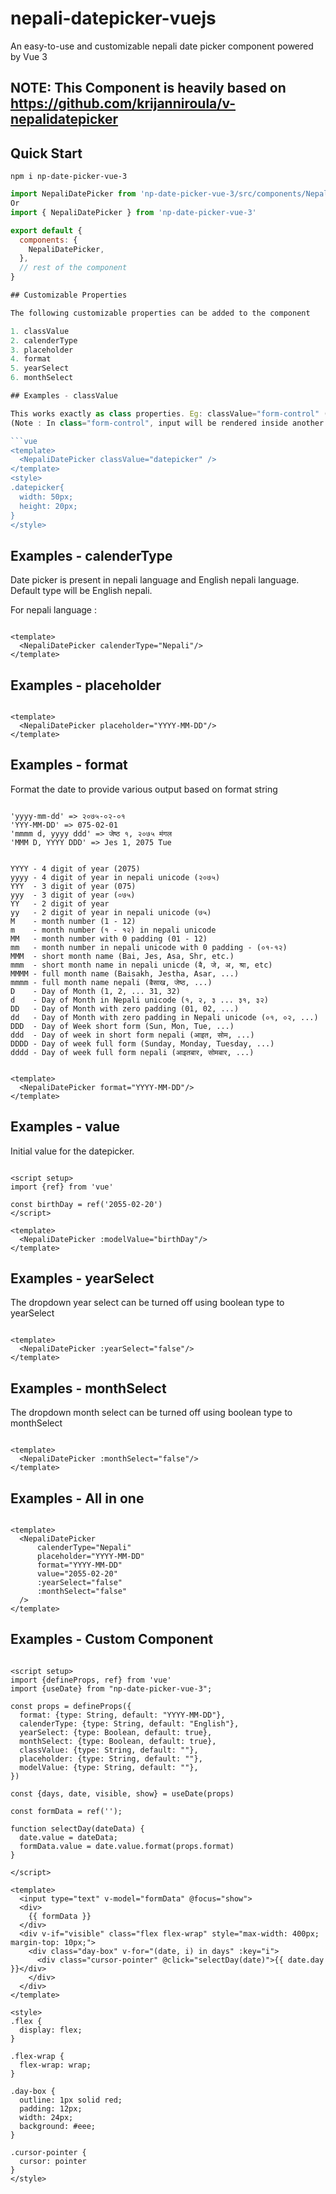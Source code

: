 # nepali-datepicker-vuejs

An easy-to-use and customizable nepali date picker component powered by Vue 3

## NOTE: This Component is heavily based on https://github.com/krijanniroula/v-nepalidatepicker

## Quick Start

```
npm i np-date-picker-vue-3
```

``` javascript
import NepaliDatePicker from 'np-date-picker-vue-3/src/components/NepaliDatePicker.vue';
Or
import { NepaliDatePicker } from 'np-date-picker-vue-3'

export default {
  components: {
    NepaliDatePicker,
  },
  // rest of the component
}

## Customizable Properties

The following customizable properties can be added to the component

1. classValue
2. calenderType
3. placeholder
4. format
5. yearSelect
6. monthSelect

## Examples - classValue

This works exactly as class properties. Eg: classValue="form-control" (boostrap class)
(Note : In class="form-control", input will be rendered inside another input.)

```vue
<template>
  <NepaliDatePicker classValue="datepicker" />
</template>
<style>
.datepicker{
  width: 50px;
  height: 20px;
}
</style>
```

## Examples - calenderType

Date picker is present in nepali language and English nepali language. Default type will be English nepali.

For nepali language :

```vue

<template>
  <NepaliDatePicker calenderType="Nepali"/>
</template>

```

## Examples - placeholder

```vue

<template>
  <NepaliDatePicker placeholder="YYYY-MM-DD"/>
</template>

```

## Examples - format

Format the date to provide various output based on format string

```vue

'yyyy-mm-dd' => २०७५-०२-०१
'YYY-MM-DD' => 075-02-01
'mmmm d, yyyy ddd' => जेष्ठ १, २०७५ मंगल
'MMM D, YYYY DDD' => Jes 1, 2075 Tue

```

```vue

YYYY - 4 digit of year (2075)
yyyy - 4 digit of year in nepali unicode (२०७५)
YYY  - 3 digit of year (075)
yyy  - 3 digit of year (०७५)
YY   - 2 digit of year
yy   - 2 digit of year in nepali unicode (७५)
M    - month number (1 - 12)
m    - month number (१ - १२) in nepali unicode
MM   - month number with 0 padding (01 - 12)
mm   - month number in nepali unicode with 0 padding - (०१-१२)
MMM  - short month name (Bai, Jes, Asa, Shr, etc.)
mmm  - short month name in nepali unicde (ब‍ै, जे, अ, श्रा, etc)
MMMM - full month name (Baisakh, Jestha, Asar, ...)
mmmm - full month name nepali (बैसाख, जेष्ठ, ...)
D    - Day of Month (1, 2, ... 31, 32)
d    - Day of Month in Nepali unicode (१, २, ३ ... ३१, ३२)
DD   - Day of Month with zero padding (01, 02, ...)
dd   - Day of Month with zero padding in Nepali unicode (०१, ०२, ...)
DDD  - Day of Week short form (Sun, Mon, Tue, ...)
ddd  - Day of week in short form nepali (आइत, सोम, ...)
DDDD - Day of week full form (Sunday, Monday, Tuesday, ...)
dddd - Day of week full form nepali (आइतबार, सोमबार, ...)

```

```vue

<template>
  <NepaliDatePicker format="YYYY-MM-DD"/>
</template>

```

## Examples - value

Initial value for the datepicker.

```vue

<script setup>
import {ref} from 'vue'

const birthDay = ref('2055-02-20')
</script>

<template>
  <NepaliDatePicker :modelValue="birthDay"/>
</template>

```

## Examples - yearSelect

The dropdown year select can be turned off using boolean type to yearSelect

```vue

<template>
  <NepaliDatePicker :yearSelect="false"/>
</template>

```

## Examples - monthSelect

The dropdown month select can be turned off using boolean type to monthSelect

```vue

<template>
  <NepaliDatePicker :monthSelect="false"/>
</template>

```

## Examples - All in one

```vue

<template>
  <NepaliDatePicker
      calenderType="Nepali"
      placeholder="YYYY-MM-DD"
      format="YYYY-MM-DD"
      value="2055-02-20"
      :yearSelect="false"
      :monthSelect="false"
  />
</template>

```

## Examples - Custom Component

```vue

<script setup>
import {defineProps, ref} from 'vue'
import {useDate} from "np-date-picker-vue-3";

const props = defineProps({
  format: {type: String, default: "YYYY-MM-DD"},
  calenderType: {type: String, default: "English"},
  yearSelect: {type: Boolean, default: true},
  monthSelect: {type: Boolean, default: true},
  classValue: {type: String, default: ""},
  placeholder: {type: String, default: ""},
  modelValue: {type: String, default: ""},
})

const {days, date, visible, show} = useDate(props)

const formData = ref('');

function selectDay(dateData) {
  date.value = dateData;
  formData.value = date.value.format(props.format)
}

</script>

<template>
  <input type="text" v-model="formData" @focus="show">
  <div>
    {{ formData }}
  </div>
  <div v-if="visible" class="flex flex-wrap" style="max-width: 400px; margin-top: 10px;">
    <div class="day-box" v-for="(date, i) in days" :key="i">
      <div class="cursor-pointer" @click="selectDay(date)">{{ date.day }}</div>
    </div>
  </div>
</template>

<style>
.flex {
  display: flex;
}

.flex-wrap {
  flex-wrap: wrap;
}

.day-box {
  outline: 1px solid red;
  padding: 12px;
  width: 24px;
  background: #eee;
}

.cursor-pointer {
  cursor: pointer
}
</style>

```

